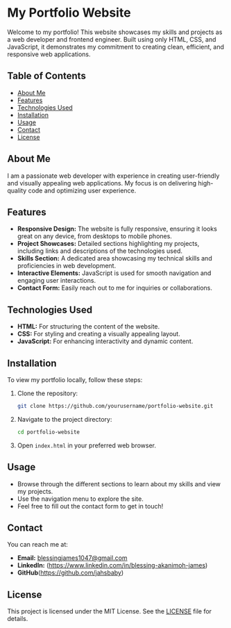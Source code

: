 # My Portfolio Website

Welcome to my portfolio! This website showcases my skills and projects as a web developer and frontend engineer. Built using only HTML, CSS, and JavaScript, it demonstrates my commitment to creating clean, efficient, and responsive web applications.

## Table of Contents

- [About Me](#about-me)
- [Features](#features)
- [Technologies Used](#technologies-used)
- [Installation](#installation)
- [Usage](#usage)
- [Contact](#contact)
- [License](#license)

## About Me

I am a passionate web developer with experience in creating user-friendly and visually appealing web applications. My focus is on delivering high-quality code and optimizing user experience.

## Features

- **Responsive Design:** The website is fully responsive, ensuring it looks great on any device, from desktops to mobile phones.
- **Project Showcases:** Detailed sections highlighting my projects, including links and descriptions of the technologies used.
- **Skills Section:** A dedicated area showcasing my technical skills and proficiencies in web development.
- **Interactive Elements:** JavaScript is used for smooth navigation and engaging user interactions.
- **Contact Form:** Easily reach out to me for inquiries or collaborations.

## Technologies Used

- **HTML:** For structuring the content of the website.
- **CSS:** For styling and creating a visually appealing layout.
- **JavaScript:** For enhancing interactivity and dynamic content.

## Installation

To view my portfolio locally, follow these steps:

1. Clone the repository:
   ```bash
   git clone https://github.com/yourusername/portfolio-website.git
   ```
2. Navigate to the project directory:
   ```bash
   cd portfolio-website
   ```
3. Open `index.html` in your preferred web browser.

## Usage

- Browse through the different sections to learn about my skills and view my projects.
- Use the navigation menu to explore the site.
- Feel free to fill out the contact form to get in touch!

## Contact

You can reach me at:
- **Email:** blessingjames1047@gmail.com
- **LinkedIn:** (https://www.linkedin.com/in/blessing-akanimoh-james)
- **GitHub**(https://github.com/jahsbaby)

## License

This project is licensed under the MIT License. See the [LICENSE](LICENSE) file for details.
